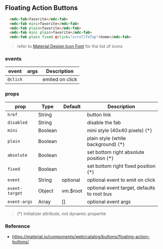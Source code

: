 ## Floating Action Buttons

```html
  <mdc-fab>favorite</mdc-fab>
  <mdc-fab mini>favorite</mdc-fab>
  <mdc-fab plain>favorite</mdc-fab>
  <mdc-fab mini plain>favorite</mdc-fab>
  <mdc-fab plain fixed @click="scrollToTop">home</mdc-fab>
```

> refer to [Material Design Icon Font](https://material.io/icons/) for the list of icons 


### events

| event | args | Description |
|-------|------|-------------|
|`@click`||emited on click |


### props

| prop | Type | Default | Description |
|-------|------|---------|-------------|
|`href`|String|| button link |
|`disabled`|String|| disable the fab |
|`mini`|Boolean|| mini style (40x40 pixels) (*)|
|`plain`|Boolean|| plain style (white background) (*)|
|`absolute`| Boolean|| set bottom right absolute position (*)|
|`fixed`| Boolean|| set bottom right fixed position (*)|
|`event`|String| optional | optional event to emit on click  |
|`event-target`|Object| vm.$root | optional event target, defaults to root bus |
|`event-args`|Array| [] | optional event args |

> (*) initializer attribute, not dynamic propertie


### Reference
- https://material.io/components/web/catalog/buttons/floating-action-buttons/
